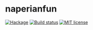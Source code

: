 # naperianfun

[![Hackage](https://img.shields.io/hackage/v/naperianfun.svg)](https://hackage.haskell.org/package/naperianfun)
[![Build status](https://secure.travis-ci.org/o1lo01ol1o/naperianfun.svg)](https://travis-ci.org/o1lo01ol1o/naperianfun)
[![MIT license](https://img.shields.io/badge/license-MIT-blue.svg)](https://github.com/o1lo01ol1o/naperianfun/blob/master/LICENSE)

